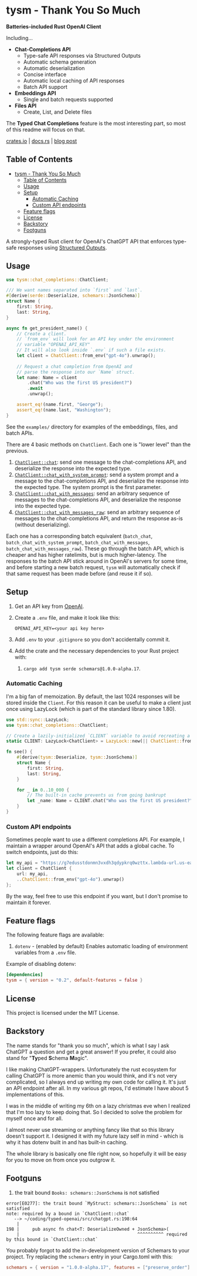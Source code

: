 # tysm - Thank You So Much

**Batteries-included Rust OpenAI Client**

Including...

- **Chat-Completions API**
  - Type-safe API responses via Structured Outputs
  - Automatic schema generation
  - Automatic deserialization
  - Concise interface
  - Automatic local caching of API responses
  - Batch API support
- **Embeddings API**
  - Single and batch requests supported
- **Files API**
  - Create, List, and Delete files

The **Typed Chat Completions** feature is the most interesting part, so most of this readme will focus on that.

[crates.io](https://crates.io/crates/tysm) | [docs.rs](https://docs.rs/tysm/latest/tysm/) | [blog post](https://chadnauseam.com/coding/ai/openai-structured-outputs-are-really-useful)

## Table of Contents
- [tysm - Thank You So Much](#tysm---thank-you-so-much)
  - [Table of Contents](#table-of-contents)
  - [Usage](#usage)
  - [Setup](#setup)
    - [Automatic Caching](#automatic-caching)
    - [Custom API endpoints](#custom-api-endpoints)
  - [Feature flags](#feature-flags)
  - [License](#license)
  - [Backstory](#backstory)
  - [Footguns](#footguns)

A strongly-typed Rust client for OpenAI's ChatGPT API that enforces type-safe responses using [Structured Outputs](https://platform.openai.com/docs/guides/structured-outputs).

## Usage

```rust
use tysm::chat_completions::ChatClient;

/// We want names separated into `first` and `last`.
#[derive(serde::Deserialize, schemars::JsonSchema)]
struct Name {
    first: String,
    last: String,
}

async fn get_president_name() {
    // Create a client.
    // `from_env` will look for an API key under the environment
    // variable "OPENAI_API_KEY"
    // It will also look inside `.env` if such a file exists.
    let client = ChatClient::from_env("gpt-4o").unwrap();
    
    // Request a chat completion from OpenAI and
    // parse the response into our `Name` struct.
    let name: Name = client
        .chat("Who was the first US president?")
        .await
        .unwrap();

    assert_eq!(name.first, "George");
    assert_eq!(name.last, "Washington");
}
```

See the `examples/` directory for examples of the embeddings, files, and batch APIs.

There are 4 basic methods on `ChatClient`. Each one is "lower level" than the previous.

1. [`ChatClient::chat`](https://docs.rs/tysm/latest/tysm/chat_completions/struct.ChatClient.html#method.chat): send one message to the chat-completions API, and deserialize the response into the expected type.
2. [`ChatClient::chat_with_system_prompt`](https://docs.rs/tysm/latest/tysm/chat_completions/struct.ChatClient.html#method.chat_with_system_prompt): send a system prompt and a message to the chat-completions API, and deserialize the response into the expected type. The system prompt is the first parameter.
3. [`ChatClient::chat_with_messages`](https://docs.rs/tysm/latest/tysm/chat_completions/struct.ChatClient.html#method.chat_with_messages): send an arbitrary sequence of messages to the chat-completions API, and deserialize the response into the expected type.
4. [`ChatClient::chat_with_messages_raw`](https://docs.rs/tysm/latest/tysm/chat_completions/struct.ChatClient.html#method.chat_with_messages_raw): send an arbitrary sequence of messages to the chat-completions API, and return the response as-is (without deserializing).

Each one has a corresponding batch equivalent (`batch_chat`, `batch_chat_with_system_prompt`, `batch_chat_with_messages`, `batch_chat_with_messages_raw`). These go through the batch API, which is cheaper and has higher ratelimits, but is much higher-latency. The responses to the batch API stick around in OpenAI's servers for some time, and before starting a new batch request, `tysm` will automatically check if that same request has been made before (and reuse it if so). 


## Setup

1. Get an API key from [OpenAI](https://platform.openai.com/api-keys).
2. Create a `.env` file, and make it look like this:

   ```
   OPENAI_API_KEY=<your api key here>
   ```
3. Add `.env` to your `.gitignore` so you don't accidentally commit it.
4. Add the crate and the necessary dependencies to your Rust project with:
    1. `cargo add tysm serde schemars@1.0.0-alpha.17`. 


### Automatic Caching

I'm a big fan of memoization. By default, the last 1024 responses will be stored inside the `Client`. For this reason it can be useful to make a client just once using LazyLock (which is part of the standard library since 1.80).

```rust
use std::sync::LazyLock;
use tysm::chat_completions::ChatClient;

// Create a lazily-initialized `CLIENT` variable to avoid recreating a `ChatClient` every time we want to hit the API.
static CLIENT: LazyLock<ChatClient> = LazyLock::new(|| ChatClient::from_env("gpt-4o").unwrap());

fn see() {
    #[derive(tysm::Deserialize, tysm::JsonSchema)]
    struct Name {
        first: String,
        last: String,
    }

    for _ in 0..10_000 {
        // The built-in cache prevents us from going bankrupt
        let _name: Name = CLIENT.chat("Who was the first US president?").await.unwrap();
    }
}
```

### Custom API endpoints

Sometimes people want to use a different completions API. For example, I maintain a wrapper around OpenAI's API that adds a global cache. To switch endpoints, just do this:

```rust
let my_api = "https://g7edusstdonmn3vxdh3qdypkrq0wzttx.lambda-url.us-east-1.on.aws/v1/chat/completions".to_string();
let client = ChatClient {
    url: my_api,
    ..ChatClient::from_env("gpt-4o").unwrap()
};
```

By the way, feel free to use this endpoint if you want, but I don't promise to maintain it forever.

## Feature flags

The following feature flags are available:

1. `dotenv` - (enabled by default) Enables automatic loading of environment variables from a `.env` file. 

Example of disabling dotenv:
```toml
[dependencies]
tysm = { version = "0.2", default-features = false }
```

## License

This project is licensed under the MIT License.

## Backstory

The name stands for "thank you so much", which is what I say I ask ChatGPT a question and get a great answer! If you prefer, it could also stand for "**Ty**ped **S**chema **M**agic".

I like making ChatGPT-wrappers. Unfortunately the rust ecosystem for calling ChatGPT is more anemic than you would think, and it's not very complicated, so I always end up writing my own code for calling it. It's just an API endpoint after all. In my various git repos, I'd estimate I have about 5 implementations of this.

I was in the middle of writing my 6th on a lazy christmas eve when I realized that I'm too lazy to keep doing that. So I decided to solve the problem for myself once and for all.

I almost never use streaming or anything fancy like that so this library doesn't support it. I designed it with my future lazy self in mind - which is why it has dotenv built in and has built-in caching.

The whole library is basically one file right now, so hopefully it will be easy for you to move on from once you outgrow it.

## Footguns

1. the trait bound `Books: schemars::JsonSchema` is not satisfied

```
error[E0277]: the trait bound `MyStruct: schemars::JsonSchema` is not satisfied
note: required by a bound in `ChatClient::chat`
   --> ~/coding/typed-openai/src/chatgpt.rs:198:64
    |
198 |     pub async fn chat<T: DeserializeOwned + JsonSchema>(
    |                                             ^^^^^^^^^^ required by this bound in `ChatClient::chat`
```

You probably forgot to add the in-development version of Schemars to your project. Try replacing the `schemars` entry in your Cargo.toml with this:

```toml
schemars = { version = "1.0.0-alpha.17", features = ["preserve_order"] }
```

